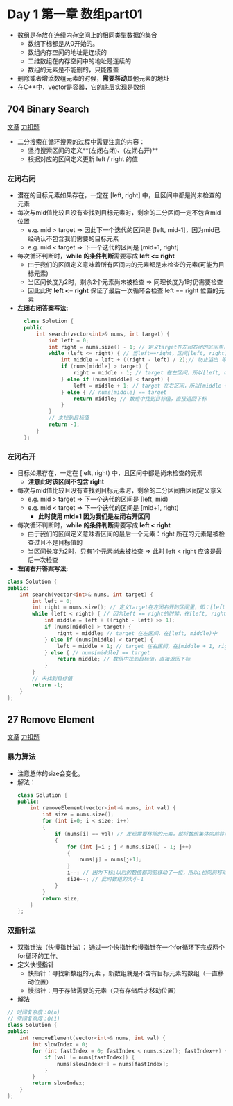 # Day 1 第一章  数组part01

- 数组是存放在连续内存空间上的相同类型数据的集合
    - 数组下标都是从0开始的。
    - 数组内存空间的地址是连续的
    - 二维数组在内存空间中的地址是连续的
    - 数组的元素是不能删的，只能覆盖
- 删除或者增添数组元素的时候，**需要移动**其他元素的地址
- 在C++中，vector是容器，它的底层实现是数组

## 704 Binary Search
[文章](https://programmercarl.com/0704.%E4%BA%8C%E5%88%86%E6%9F%A5%E6%89%BE.html)
[力扣题](https://leetcode.cn/problems/binary-search/)

- 二分搜索在循环搜索的过程中需要注意的内容：
    - 坚持搜索区间的定义**(左闭右闭)、(左闭右开)**
    - 根据对应的区间定义更新 left / right 的值

### 左闭右闭
  - 潜在的目标元素如果存在，一定在 [left, right] 中，且区间中都是尚未检查的元素
  - 每次与mid值比较且没有查找到目标元素时，剩余的二分区间一定不包含mid位置
      - e.g. mid > target ⇒ 因此下一个迭代的区间是 [left, mid-1]，因为mid已经确认不包含我们需要的目标元素
      - e.g. mid < target ⇒ 下一个迭代的区间是 [mid+1, right]
  - 每次循环判断时，**while 的条件判断**需要写成 **left <= right**
      - 由于我们的区间定义意味着所有区间内的元素都是未检查的元素(可能为目标元素)
      - 当区间长度为2时，剩余2个元素尚未被检查 ⇒ 同理长度为1时仍需要检查
      - 因此此时 **left <= right** 保证了最后一次循环会检查 left == right 位置的元素
  - **左闭右闭答案写法:**
    ```cpp
      class Solution {
      public:
          int search(vector<int>& nums, int target) {
              int left = 0;
              int right = nums.size() - 1; // 定义target在左闭右闭的区间里，[left, right]
              while (left <= right) { // 当left==right，区间[left, right]依然有效，所以用 <=
                  int middle = left + ((right - left) / 2);// 防止溢出 等同于(left + right)/2
                  if (nums[middle] > target) {
                      right = middle - 1; // target 在左区间，所以[left, middle - 1]
                  } else if (nums[middle] < target) {
                      left = middle + 1; // target 在右区间，所以[middle + 1, right]
                  } else { // nums[middle] == target
                      return middle; // 数组中找到目标值，直接返回下标
                  }
              }
              // 未找到目标值
              return -1;
          }
      };
    ```
            
### 左闭右开
  - 目标如果存在，一定在 [left, right) 中，且区间中都是尚未检查的元素
      - **注意此时该区间不包含 right**
  - 每次与mid值比较且没有查找到目标元素时，剩余的二分区间由区间定义意义
      - e.g. mid > target ⇒ 下一个迭代的区间是 [left, mid)
      - e.g. mid < target ⇒ 下一个迭代的区间是 [mid+1, right)
          - **此时使用 mid+1 因为我们是左闭右开区间**
  - 每次循环判断时，**while 的条件判断**需要写成 **left < right**
      - 由于我们的区间定义意味着区间的最后一个元素：right 所在的元素是被检查过且不是目标值的
      - 当区间长度为2时，只有1个元素尚未被检查 ⇒ 此时 left < right 应该是最后一次检查
  - **左闭右开答案写法:**     
  ```cpp
  class Solution {
  public:
      int search(vector<int>& nums, int target) {
          int left = 0;
          int right = nums.size(); // 定义target在左闭右开的区间里，即：[left, right)
          while (left < right) { // 因为left == right的时候，在[left, right)是无效的空间，所以使用 <
              int middle = left + ((right - left) >> 1);
              if (nums[middle] > target) {
                  right = middle; // target 在左区间，在[left, middle)中
              } else if (nums[middle] < target) {
                  left = middle + 1; // target 在右区间，在[middle + 1, right)中
              } else { // nums[middle] == target
                  return middle; // 数组中找到目标值，直接返回下标
              }
          }
          // 未找到目标值
          return -1;
      }
  };
  ```
            

## 27 Remove Element
[文章](https://programmercarl.com/0027.%E7%A7%BB%E9%99%A4%E5%85%83%E7%B4%A0.html)
[力扣题](https://leetcode.cn/problems/remove-element/description/)

### 暴力算法
  - 注意总体的size会变化。
  - 解法：
    ```cpp
    class Solution {
    public:
        int removeElement(vector<int>& nums, int val) {
            int size = nums.size();
            for (int i=0; i < size; i++)
            {
                if (nums[i] == val) // 发现需要移除的元素，就将数组集体向前移动一位
                {
                    for (int j=i ; j < nums.size() - 1; j++)
                    {
                        nums[j] = nums[j+1];
                    }
                    i--; // 因为下标i以后的数值都向前移动了一位，所以i也向前移动一位
                    size--; // 此时数组的大小-1
                }
            }
            return size;
        }
    };
    ```
### 双指针法

- 双指针法（快慢指针法）： 通过一个快指针和慢指针在一个for循环下完成两个for循环的工作。
- 定义快慢指针
    - 快指针：寻找新数组的元素 ，新数组就是不含有目标元素的数组（一直移动位置）
    - 慢指针：用于存储需要的元素（只有存储后才移动位置）
- 解法
```cpp
// 时间复杂度：O(n)
// 空间复杂度：O(1)
class Solution {
public:
    int removeElement(vector<int>& nums, int val) {
        int slowIndex = 0;
        for (int fastIndex = 0; fastIndex < nums.size(); fastIndex++) {
            if (val != nums[fastIndex]) {
                nums[slowIndex++] = nums[fastIndex];
            }
        }
        return slowIndex;
    }
};
```
